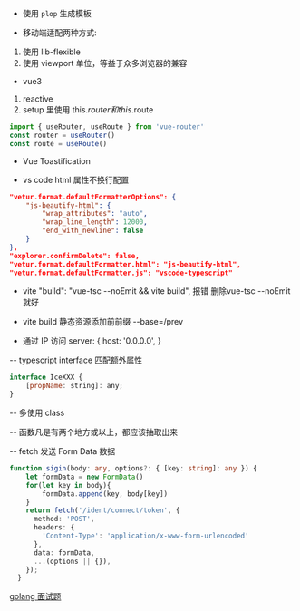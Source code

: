 
- 使用 `plop` 生成模板

- 移动端适配两种方式:
1. 使用 lib-flexible 
2. 使用 viewport 单位，等益于众多浏览器的兼容


- vue3 
1. reactive
2. setup 里使用 this.$router 和 this.$route
```js
import { useRouter, useRoute } from 'vue-router'
const router = useRouter()
const route = useRoute()
```

- Vue Toastification

- vs code html 属性不换行配置

```json
"vetur.format.defaultFormatterOptions": {
    "js-beautify-html": {
        "wrap_attributes": "auto",
        "wrap_line_length": 12000,
        "end_with_newline": false
    }
},
"explorer.confirmDelete": false,
"vetur.format.defaultFormatter.html": "js-beautify-html",
"vetur.format.defaultFormatter.js": "vscode-typescript"
```

- vite 
"build": "vue-tsc --noEmit && vite build", 报错  删除vue-tsc --noEmit 就好

- vite build 静态资源添加前前缀 --base=/prev

- 通过 IP 访问
server: {
      host: '0.0.0.0',
}


-- typescript interface 匹配额外属性
```js
interface IceXXX {
    [propName: string]: any;
}
```

-- 多使用 class 

-- 函数凡是有两个地方或以上，都应该抽取出来

-- fetch 发送 Form Data 数据
```ts
function sigin(body: any, options?: { [key: string]: any }) {
    let formData = new FormData()
    for(let key in body){
        formData.append(key, body[key])
    }
    return fetch('/ident/connect/token', {
      method: 'POST',
      headers: {
        'Content-Type': 'application/x-www-form-urlencoded'
      },
      data: formData,
      ...(options || {}),
    });
  }
```

[golang 面试题](https://github.com/KeKe-Li/data-structures-questions)